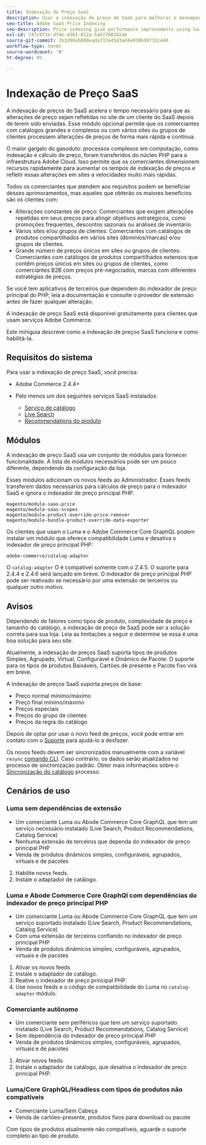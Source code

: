 ```yaml
---
title: Indexação de Preço SaaS
description: Usar a indexação de preço de SaaS para melhorar o desempenho
seo-title: Adobe SaaS Price Indexing
seo-description: Price indexing give performance improvements using SaaS infrastructure
exl-id: 747c0f3e-dfde-4365-812a-5ab7768342ab
source-git-commit: 7b2d90eb809eada732ed5d3ad4e038bd9733c440
workflow-type: tm+mt
source-wordcount: '0'
ht-degree: 0%

---
```


# Indexação de Preço SaaS

A indexação de preços do SaaS acelera o tempo necessário para que as alterações de preço sejam refletidas no site de um cliente do SaaS depois de terem sido enviadas. Esse módulo opcional permite que os comerciantes com catálogos grandes e complexos ou com vários sites ou grupos de clientes processem alterações de preços de forma mais rápida e contínua.

O maior gargalo do gasoduto: processos complexos em computação, como indexação e cálculo de preço, foram transferidos do núcleo PHP para a infraestrutura Adobe Cloud. Isso permite que os comerciantes dimensionem recursos rapidamente para aumentar os tempos de indexação de preços e refletir essas alterações em sites a velocidades muito mais rápidas.

Todos os comerciantes que atendem aos requisitos podem se beneficiar desses aprimoramentos, mas aqueles que obterão os maiores benefícios são os clientes com:

* Alterações constantes de preço: Comerciantes que exigem alterações repetidas em seus preços para atingir objetivos estratégicos, como promoções frequentes, descontos sazonais ou análises de inventário.
* Vários sites e/ou grupos de clientes: Comerciantes com catálogos de produtos compartilhados em vários sites (domínios/marcas) e/ou grupos de clientes.
* Grande número de preços únicos em sites ou grupos de clientes: Comerciantes com catálogos de produtos compartilhados extensos que contêm preços únicos em sites ou grupos de clientes, como comerciantes B2B com preços pré-negociados, marcas com diferentes estratégias de preços.

Se você tem aplicativos de terceiros que dependem do indexador de preço principal do PHP, leia a documentação e consulte o provedor de extensão antes de fazer qualquer alteração.

A indexação de preço SaaS está disponível gratuitamente para clientes que usam serviços Adobe Commerce.

Este miniguia descreve como a indexação de preços SaaS funciona e como habilitá-la.

## Requisitos do sistema

Para usar a indexação de preço SaaS, você precisa:

* Adobe Commerce 2.4.4+
* Pelo menos um dos seguintes serviços SaaS instalados:

   * [Serviço de catálogo](../catalog-service/overview.md)
   * [Live Search](../live-search/guide-overview.md)
   * [Recommendations do produto](../product-recommendations/guide-overview.md)

## Módulos

A indexação de preço SaaS usa um conjunto de módulos para fornecer funcionalidade. A lista de módulos necessários pode ser um pouco diferente, dependendo da configuração da loja.

Esses módulos adicionam os novos feeds ao Administrador. Esses feeds transferem dados necessários para cálculos de preço para o indexador SaaS e ignora o indexador de preço principal PHP.

```
magento/module-saas-price
magento/module-saas-scopes
magento/module-product-override-price-remover
magento/module-bundle-product-override-data-exporter
```

Os clientes que usam o Luma e o Adobe Commerce Core GraphQL podem instalar um módulo que oferece compatibilidade Luma e desativa o indexador de preço principal PHP:

```
adobe-commerce/catalog-adapter
```

O `catalog-adapter` O é compatível somente com o 2.4.5. O suporte para 2.4.4 e 2.4.6 será lançado em breve.
O indexador de preço principal PHP pode ser reativado se necessário por uma extensão de terceiros ou qualquer outro motivo.

## Avisos

Dependendo de fatores como tipos de produto, complexidade de preço e tamanho do catálogo, a indexação de preço de SaaS pode ser a solução correta para sua loja. Leia as limitações a seguir e determine se essa é uma boa solução para seu site.

Atualmente, a indexação de preços SaaS suporta tipos de produtos Simples, Agrupado, Virtual, Configurável e Dinâmico de Pacote.
O suporte para os tipos de produtos Baixáveis, Cartões de presente e Pacote fixo virá em breve.

A indexação de preços SaaS suporta preços de base:

* Preço normal mínimo/máximo
* Preço final mínimo/máximo
* Preços especiais
* Preços do grupo de clientes
* Preços da regra do catálogo

Depois de optar por usar o novo feed de preços, você pode entrar em contato com o [Suporte](https://experienceleague.adobe.com/docs/commerce-knowledge-base/kb/help-center-guide/magento-help-center-user-guide.html) para ajudá-lo a desfazer.

Os novos feeds devem ser sincronizados manualmente com a variável `resync` [comando CLI](https://experienceleague.adobe.com/docs/commerce-merchant-services/user-guides/data-services/catalog-sync.html#resynccmdline). Caso contrário, os dados serão atualizados no processo de sincronização padrão. Obter mais informações sobre o [Sincronização do catálogo](../landing/catalog-sync.md) processo.

## Cenários de uso

### Luma sem dependências de extensão

* Um comerciante Luma ou Abode Commerce Core GraphQL que tem um serviço necessário instalado (Live Search, Product Recommendations, Catalog Service)
* Nenhuma extensão de terceiros que dependa do indexador de preço principal PHP
* Venda de produtos dinâmicos simples, configuráveis, agrupados, virtuais e de pacotes

1. Habilite novos feeds.
1. Instale o adaptador de catálogo.

### Luma e Abode Commerce Core GraphQl com dependências do indexador de preço principal PHP

* Um comerciante Luma ou Abode Commerce Core GraphQL que tem um serviço suportado instalado (Live Search, Product Recommendations, Catalog Service)
* Com uma extensão de terceiros confiando no indexador de preço principal PHP
* Venda de produtos dinâmicos simples, configuráveis, agrupados, virtuais e de pacotes

1. Ativar os novos feeds
1. Instale o adaptador de catálogo.
1. Reative o indexador de preço principal PHP.
1. Use novos feeds e o código de compatibilidade do Luma no `catalog-adapter` módulo.

### Comerciante autônomo

* Um comerciante sem periféricos que tem um serviço suportado instalado (Live Search, Product Recommendations, Catalog Service)
* Sem dependência do indexador de preço principal PHP
* Venda de produtos dinâmicos simples, configuráveis, agrupados, virtuais e de pacotes

1. Ativar novos feeds
1. Instale o adaptador de catálogo, que desativa o indexador de preço principal PHP.

### Luma/Core GraphQL/Headless com tipos de produtos não compatíveis

* Comerciante Luma/Sem Cabeça
* Venda de cartões-presente, produtos fixos para download ou pacote

Com tipos de produtos atualmente não compatíveis, aguarde o suporte completo ao tipo de produto.
